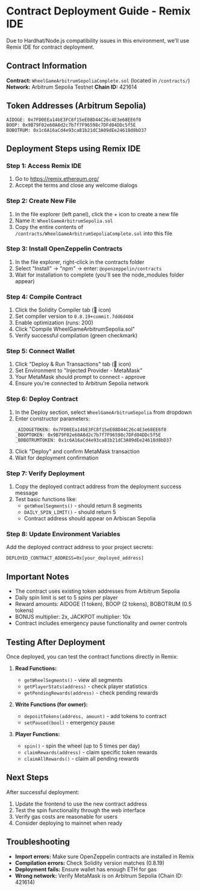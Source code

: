 # Contract Deployment Guide - Remix IDE

Due to Hardhat/Node.js compatibility issues in this environment, we'll use Remix IDE for contract deployment.

## Contract Information

**Contract:** `WheelGameArbitrumSepoliaComplete.sol` (located in `/contracts/`)
**Network:** Arbitrum Sepolia Testnet
**Chain ID:** 421614

## Token Addresses (Arbitrum Sepolia)

```
AIDOGE: 0x7FD0EEa14bE3FC8f15eE08D44C26c4E3e68EE6f0  
BOOP: 0x9B79F02e60A8d2c7b7f7F96598c7DFd04DDc5f5E
BOBOTRUM: 0x1c6A16aCd4e93ca81b21dC3A09dEe24618d8bD37
```

## Deployment Steps using Remix IDE

### Step 1: Access Remix IDE
1. Go to https://remix.ethereum.org/
2. Accept the terms and close any welcome dialogs

### Step 2: Create New File
1. In the file explorer (left panel), click the + icon to create a new file
2. Name it: `WheelGameArbitrumSepolia.sol`
3. Copy the entire contents of `/contracts/WheelGameArbitrumSepoliaComplete.sol` into this file

### Step 3: Install OpenZeppelin Contracts
1. In the file explorer, right-click in the contracts folder
2. Select "Install" → "npm" → enter: `@openzeppelin/contracts`
3. Wait for installation to complete (you'll see the node_modules folder appear)

### Step 4: Compile Contract
1. Click the Solidity Compiler tab (📝 icon)
2. Set compiler version to `0.8.19+commit.7dd6d404`
3. Enable optimization (runs: 200)
4. Click "Compile WheelGameArbitrumSepolia.sol"
5. Verify successful compilation (green checkmark)

### Step 5: Connect Wallet
1. Click "Deploy & Run Transactions" tab (🚀 icon)
2. Set Environment to "Injected Provider - MetaMask"
3. Your MetaMask should prompt to connect - approve
4. Ensure you're connected to Arbitrum Sepolia network

### Step 6: Deploy Contract
1. In the Deploy section, select `WheelGameArbitrumSepolia` from dropdown
2. Enter constructor parameters:
   ```
   _AIDOGETOKEN: 0x7FD0EEa14bE3FC8f15eE08D44C26c4E3e68EE6f0
   _BOOPTOKEN: 0x9B79F02e60A8d2c7b7f7F96598c7DFd04DDc5f5E  
   _BOBOTRUMTOKEN: 0x1c6A16aCd4e93ca81b21dC3A09dEe24618d8bD37
   ```
3. Click "Deploy" and confirm MetaMask transaction
4. Wait for deployment confirmation

### Step 7: Verify Deployment
1. Copy the deployed contract address from the deployment success message
2. Test basic functions like:
   - `getWheelSegments()` - should return 8 segments
   - `DAILY_SPIN_LIMIT()` - should return 5
   - Contract address should appear on Arbiscan Sepolia

### Step 8: Update Environment Variables
Add the deployed contract address to your project secrets:
```
DEPLOYED_CONTRACT_ADDRESS=0x[your_deployed_address]
```

## Important Notes

- The contract uses existing token addresses from Arbitrum Sepolia
- Daily spin limit is set to 5 spins per player
- Reward amounts: AIDOGE (1 token), BOOP (2 tokens), BOBOTRUM (0.5 tokens)
- BONUS multiplier: 2x, JACKPOT multiplier: 10x
- Contract includes emergency pause functionality and owner controls

## Testing After Deployment

Once deployed, you can test the contract functions directly in Remix:

1. **Read Functions:**
   - `getWheelSegments()` - view all segments
   - `getPlayerStats(address)` - check player statistics  
   - `getPendingRewards(address)` - check pending rewards

2. **Write Functions (for owner):**
   - `depositTokens(address, amount)` - add tokens to contract
   - `setPaused(bool)` - emergency pause

3. **Player Functions:**
   - `spin()` - spin the wheel (up to 5 times per day)
   - `claimRewards(address)` - claim specific token rewards
   - `claimAllRewards()` - claim all pending rewards

## Next Steps

After successful deployment:
1. Update the frontend to use the new contract address
2. Test the spin functionality through the web interface  
3. Verify gas costs are reasonable for users
4. Consider deploying to mainnet when ready

## Troubleshooting

- **Import errors:** Make sure OpenZeppelin contracts are installed in Remix
- **Compilation errors:** Check Solidity version matches (0.8.19)
- **Deployment fails:** Ensure wallet has enough ETH for gas
- **Wrong network:** Verify MetaMask is on Arbitrum Sepolia (Chain ID: 421614)